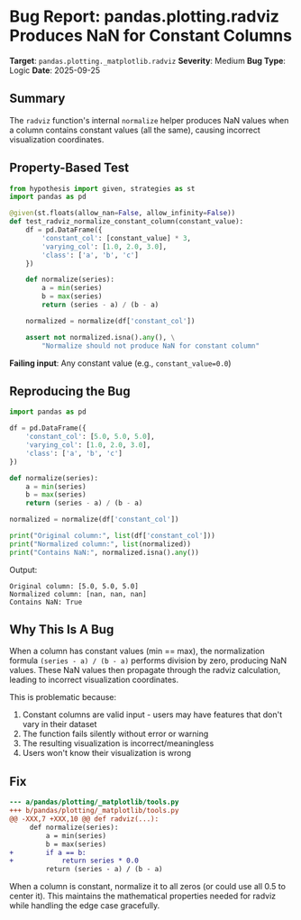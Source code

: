 # Bug Report: pandas.plotting.radviz Produces NaN for Constant Columns

**Target**: `pandas.plotting._matplotlib.radviz`
**Severity**: Medium
**Bug Type**: Logic
**Date**: 2025-09-25

## Summary

The `radviz` function's internal `normalize` helper produces NaN values when a column contains constant values (all the same), causing incorrect visualization coordinates.

## Property-Based Test

```python
from hypothesis import given, strategies as st
import pandas as pd

@given(st.floats(allow_nan=False, allow_infinity=False))
def test_radviz_normalize_constant_column(constant_value):
    df = pd.DataFrame({
        'constant_col': [constant_value] * 3,
        'varying_col': [1.0, 2.0, 3.0],
        'class': ['a', 'b', 'c']
    })

    def normalize(series):
        a = min(series)
        b = max(series)
        return (series - a) / (b - a)

    normalized = normalize(df['constant_col'])

    assert not normalized.isna().any(), \
        "Normalize should not produce NaN for constant column"
```

**Failing input**: Any constant value (e.g., `constant_value=0.0`)

## Reproducing the Bug

```python
import pandas as pd

df = pd.DataFrame({
    'constant_col': [5.0, 5.0, 5.0],
    'varying_col': [1.0, 2.0, 3.0],
    'class': ['a', 'b', 'c']
})

def normalize(series):
    a = min(series)
    b = max(series)
    return (series - a) / (b - a)

normalized = normalize(df['constant_col'])

print("Original column:", list(df['constant_col']))
print("Normalized column:", list(normalized))
print("Contains NaN:", normalized.isna().any())
```

Output:
```
Original column: [5.0, 5.0, 5.0]
Normalized column: [nan, nan, nan]
Contains NaN: True
```

## Why This Is A Bug

When a column has constant values (min == max), the normalization formula `(series - a) / (b - a)` performs division by zero, producing NaN values. These NaN values then propagate through the radviz calculation, leading to incorrect visualization coordinates.

This is problematic because:
1. Constant columns are valid input - users may have features that don't vary in their dataset
2. The function fails silently without error or warning
3. The resulting visualization is incorrect/meaningless
4. Users won't know their visualization is wrong

## Fix

```diff
--- a/pandas/plotting/_matplotlib/tools.py
+++ b/pandas/plotting/_matplotlib/tools.py
@@ -XXX,7 +XXX,10 @@ def radviz(...):
     def normalize(series):
         a = min(series)
         b = max(series)
+        if a == b:
+            return series * 0.0
         return (series - a) / (b - a)
```

When a column is constant, normalize it to all zeros (or could use all 0.5 to center it). This maintains the mathematical properties needed for radviz while handling the edge case gracefully.